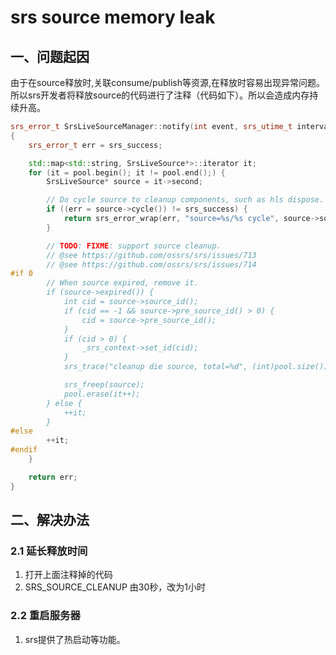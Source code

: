 # srs source memory leak


## 一、问题起因
由于在source释放时,关联consume/publish等资源,在释放时容易出现异常问题。
所以srs开发者将释放source的代码进行了注释（代码如下）。所以会造成内存持续升高。
```cpp
srs_error_t SrsLiveSourceManager::notify(int event, srs_utime_t interval, srs_utime_t tick)
{
    srs_error_t err = srs_success;

    std::map<std::string, SrsLiveSource*>::iterator it;
    for (it = pool.begin(); it != pool.end();) {
        SrsLiveSource* source = it->second;

        // Do cycle source to cleanup components, such as hls dispose.
        if ((err = source->cycle()) != srs_success) {
            return srs_error_wrap(err, "source=%s/%s cycle", source->source_id().c_str(), source->pre_source_id().c_str());
        }

        // TODO: FIXME: support source cleanup.
        // @see https://github.com/ossrs/srs/issues/713
        // @see https://github.com/ossrs/srs/issues/714
#if 0
        // When source expired, remove it.
        if (source->expired()) {
            int cid = source->source_id();
            if (cid == -1 && source->pre_source_id() > 0) {
                cid = source->pre_source_id();
            }
            if (cid > 0) {
                _srs_context->set_id(cid);
            }
            srs_trace("cleanup die source, total=%d", (int)pool.size());

            srs_freep(source);
            pool.erase(it++);
        } else {
            ++it;
        }
#else
        ++it;
#endif
    }

    return err;
}
```

## 二、解决办法

### 2.1 延长释放时间
1. 打开上面注释掉的代码
2. SRS_SOURCE_CLEANUP 由30秒，改为1小时

### 2.2 重启服务器
1. srs提供了热启动等功能。